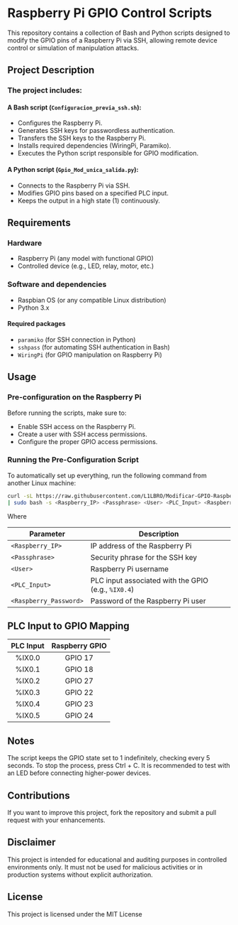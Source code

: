 # Raspberry Pi GPIO Control Scripts

This repository contains a collection of Bash and Python scripts designed to modify the GPIO pins of a Raspberry Pi via SSH, allowing remote device control or simulation of manipulation attacks.

## Project Description

### The project includes:

#### A Bash script (`Configuracion_previa_ssh.sh`):

- Configures the Raspberry Pi.
- Generates SSH keys for passwordless authentication.
- Transfers the SSH keys to the Raspberry Pi.
- Installs required dependencies (WiringPi, Paramiko).
- Executes the Python script responsible for GPIO modification.

#### A Python script (`Gpio_Mod_unica_salida.py`):

- Connects to the Raspberry Pi via SSH.
- Modifies GPIO pins based on a specified PLC input.
- Keeps the output in a high state (1) continuously.

## Requirements

### Hardware

- Raspberry Pi (any model with functional GPIO)
- Controlled device (e.g., LED, relay, motor, etc.)

### Software and dependencies

- Raspbian OS (or any compatible Linux distribution)
- Python 3.x

#### Required packages

- `paramiko` (for SSH connection in Python)
- `sshpass` (for automating SSH authentication in Bash)
- `WiringPi` (for GPIO manipulation on Raspberry Pi)

## Usage

### Pre-configuration on the Raspberry Pi

Before running the scripts, make sure to:

- Enable SSH access on the Raspberry Pi.
- Create a user with SSH access permissions.
- Configure the proper GPIO access permissions.

### Running the Pre-Configuration Script

To automatically set up everything, run the following command from another Linux machine:

```bash
curl -sL https://raw.githubusercontent.com/L1LBRO/Modificar-GPIO-Raspberry-Pi/main/Configuracion_previa_ssh.sh \
| sudo bash -s <Raspberry_IP> <Passphrase> <User> <PLC_Input> <Raspberry_Password>
````
Where

| Parameter              | Description                                         |
| ---------------------- | --------------------------------------------------- |
| `<Raspberry_IP>`       | IP address of the Raspberry Pi                      |
| `<Passphrase>`         | Security phrase for the SSH key                     |
| `<User>`               | Raspberry Pi username                               |
| `<PLC_Input>`          | PLC input associated with the GPIO (e.g., `%IX0.4`) |
| `<Raspberry_Password>` | Password of the Raspberry Pi user                   |

## PLC Input to GPIO Mapping

| PLC Input | Raspberry GPIO |
| :-------: | :------------: |
|   %IX0.0  |     GPIO 17    |
|   %IX0.1  |     GPIO 18    |
|   %IX0.2  |     GPIO 27    |
|   %IX0.3  |     GPIO 22    |
|   %IX0.4  |     GPIO 23    |
|   %IX0.5  |     GPIO 24    |

## Notes

The script keeps the GPIO state set to 1 indefinitely, checking every 5 seconds.
To stop the process, press Ctrl + C.
It is recommended to test with an LED before connecting higher-power devices.

## Contributions

If you want to improve this project, fork the repository and submit a pull request with your enhancements.

## Disclaimer

This project is intended for educational and auditing purposes in controlled environments only.
It must not be used for malicious activities or in production systems without explicit authorization.

## License

This project is licensed under the MIT License

